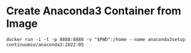 # Create Anaconda3 Container from Image

```
docker run -i -t -p 8888:8888 -v "$PWD":/home --name anaconda3setup continuumio/anaconda3:2022:05
```
